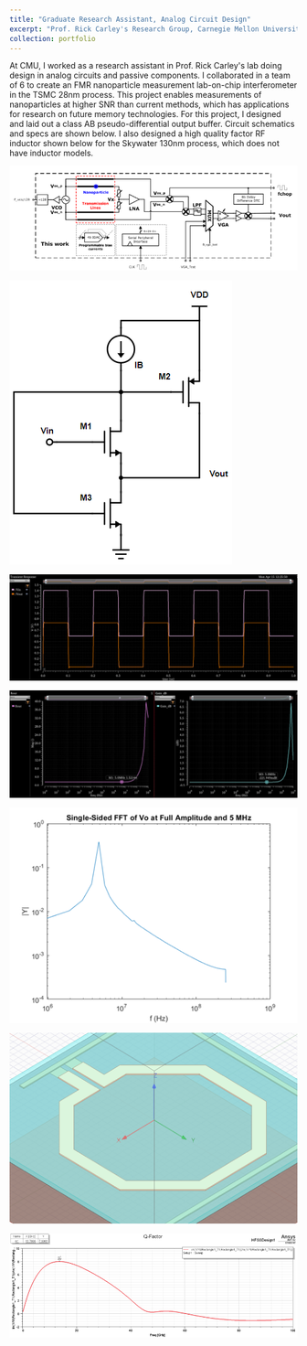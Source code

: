 ```yaml
---
title: "Graduate Research Assistant, Analog Circuit Design"
excerpt: "Prof. Rick Carley's Research Group, Carnegie Mellon University <br/><br><img src='/images/floci_images/FLOCIv2_chip.png' width='50%' height='50%'>"
collection: portfolio
---
```


At CMU, I worked as a research assistant in Prof. Rick Carley's lab doing design in analog circuits and passive components. I collaborated in a team of 6 to create an FMR nanoparticle measurement lab-on-chip interferometer in the TSMC 28nm process. This project enables measurements of nanoparticles at higher SNR than current methods, which has applications for research on future memory technologies. For this project, I designed and laid out a class AB pseudo-differential output buffer. Circuit schematics and specs are shown below. I also designed a high quality factor RF inductor shown below for the Skywater 130nm process, which does not have inductor models.

![](/images/floci_images/FLOCIv2.png)

![](/images/floci_images/buffer.png)

![](/images/floci_images/buffer_transient.png)

![](/images/floci_images/buffer_specs.png)

![](/images/floci_images/buffer_fft.png)

![](/images/floci_images/inductor.png)

![](/images/floci_images/inductor_specs.png)
